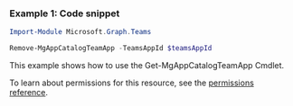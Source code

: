 ### Example 1: Code snippet

```powershellImport-Module Microsoft.Graph.Teams

Remove-MgAppCatalogTeamApp -TeamsAppId $teamsAppId
```
This example shows how to use the Get-MgAppCatalogTeamApp Cmdlet.
To learn about permissions for this resource, see the [permissions reference](/graph/permissions-reference).


